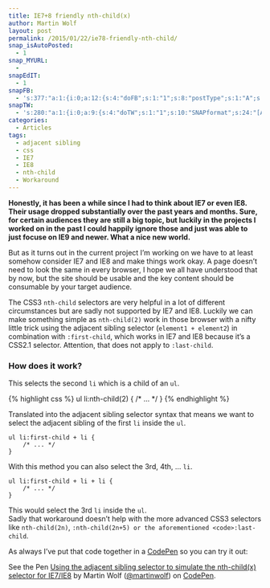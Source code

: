 ```yaml
---
title: IE7+8 friendly nth-child(x)
author: Martin Wolf
layout: post
permalink: /2015/01/22/ie78-friendly-nth-child/
snap_isAutoPosted:
  - 1
snap_MYURL:
  - 
snapEdIT:
  - 1
snapFB:
  - 's:377:"a:1:{i:0;a:12:{s:4:"doFB";s:1:"1";s:8:"postType";s:1:"A";s:10:"AttachPost";s:1:"2";s:10:"SNAPformat";s:35:"New post on MartinWolf.org: %TITLE%";s:9:"isAutoImg";s:1:"A";s:8:"imgToUse";s:0:"";s:9:"isAutoURL";s:1:"A";s:8:"urlToUse";s:0:"";s:11:"isPrePosted";s:1:"1";s:8:"isPosted";s:1:"1";s:4:"pgID";s:31:"711305895599362_837920346271249";s:5:"pDate";s:19:"2015-01-22 11:19:11";}}";'
snapTW:
  - 's:280:"a:1:{i:0;a:9:{s:4:"doTW";s:1:"1";s:10:"SNAPformat";s:24:"[Article] %TITLE%: %URL%";s:8:"attchImg";s:1:"0";s:9:"isAutoImg";s:1:"A";s:8:"imgToUse";s:0:"";s:11:"isPrePosted";s:1:"1";s:8:"isPosted";s:1:"1";s:4:"pgID";s:18:"558222342531579904";s:5:"pDate";s:19:"2015-01-22 11:19:12";}}";'
categories:
  - Articles
tags:
  - adjacent sibling
  - css
  - IE7
  - IE8
  - nth-child
  - Workaround
---
```

**Honestly, it has been a while since I had to think about IE7 or even IE8. Their usage dropped substantially over the past years and months. Sure, for certain audiences they are still a big topic, but luckily in the projects I worked on in the past I could happily ignore those and just was able to just focuse on IE9 and newer. What a nice new world.**

But as it turns out in the current project I&#8217;m working on we have to at least somehow consider IE7 and IE8 and make things work okay. A page doesn&#8217;t need to look the same in every browser, I hope we all have understood that by now, but the site should be usable and the key content should be consumable by your target audience.

<!--more-->

The CSS3 `nth-child` selectors are very helpful in a lot of different circumstances but are sadly not supported by IE7 and IE8. Luckily we can make something simple as `nth-child(2)` work in those browser with a nifty little trick using the adjacent sibling selector (`element1 + element2`) in combination with `:first-child`, which works in IE7 and IE8 because it&#8217;s a CSS2.1 selector. Attention, that does not apply to `:last-child`.

### How does it work?

This selects the second `li` which is a child of an `ul`. 

{% highlight css %}
ul li:nth-child(2) {
    /* ... */
}
{% endhighlight %}

Translated into the adjacent sibling selector syntax that means we want to select the adjacent sibling of the first `li` inside the `ul`.

<pre><code class="lang-css">ul li:first-child + li {
    /* ... */
}</code></pre>

With this method you can also select the 3rd, 4th, &#8230; `li`.

<pre><code class="lang-css">ul li:first-child + li + li {
    /* ... */
}</code></pre>

This would select the 3rd `li` inside the `ul`.  
Sadly that workaround doesn&#8217;t help with the more advanced CSS3 selectors like `nth-child(2n)`, `:nth-child(2n+5) or the aforementioned <code>:last-child`</code>.

As always I&#8217;ve put that code together in a [CodePen][1] so you can try it out:

<p data-height="370" data-theme-id="3560" data-slug-hash="VYboPr" data-default-tab="result" data-user="martinwolf" class='codepen'>
  See the Pen <a href='http://codepen.io/martinwolf/pen/VYboPr/'>Using the adjacent sibling selector to simulate the nth-child(x) selector for IE7/IE8</a> by Martin Wolf (<a href='http://codepen.io/martinwolf'>@martinwolf</a>) on <a href='http://codepen.io'>CodePen</a>.
</p>

 [1]: http://codepen.io/martinwolf/pen/VYboPr
